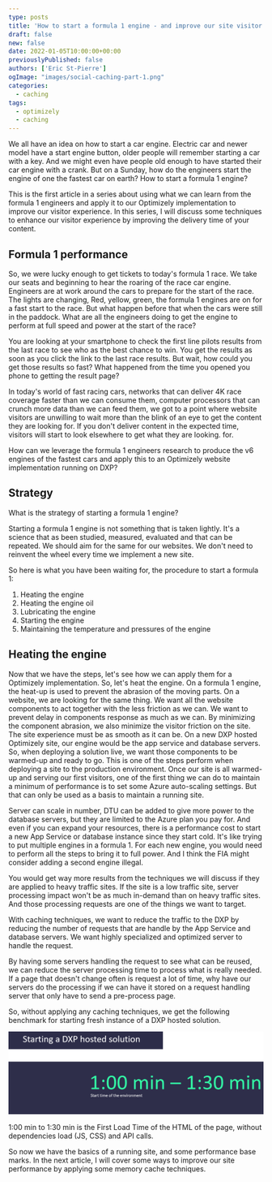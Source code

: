 ```yaml
---
type: posts
title: 'How to start a formula 1 engine - and improve our site visitor experience'
draft: false
new: false
date: 2022-01-05T10:00:00+00:00
previouslyPublished: false
authors: ['Eric St-Pierre']
ogImage: "images/social-caching-part-1.png"
categories:
  - caching
tags:
  - optimizely
  - caching
---
```


We all have an idea on how to start a car engine. Electric car and newer model have a start engine button, older people will remember starting a car with a key. And we might even have people old enough to have started their car engine with a crank. But on a Sunday, how do the engineers start the engine of one the fastest car on earth? How to start a formula 1 engine?

This is the first article in a series about using what we can learn from the formula 1 engineers and apply it to our Optimizely implementation to improve our visitor experience. In this series, I will discuss some techniques to enhance our visitor experience by improving the delivery time of your content.

## Formula 1 performance

So, we were lucky enough to get tickets to today's formula 1 race. We take our seats and beginning to hear the roaring of the race car engine. Engineers are at work around the cars to prepare for the start of the race. The lights are changing, Red, yellow, green, the formula 1 engines are on for a fast start to the race. But what happen before that when the cars were still in the paddock. What are all the engineers doing to get the engine to perform at full speed and power at the start of the race?

You are looking at your smartphone to check the first line pilots results from the last race to see who as the best chance to win. You get the results as soon as you click the link to the last race results. But wait, how could you get those results so fast? What happened from the time you opened you phone to getting the result page?

In today's world of fast racing cars, networks that can deliver 4K race coverage faster than we can consume them, computer processors that can crunch more data than we can feed them, we got to a point where website visitors are unwilling to wait more than the blink of an eye to get the content they are looking for.  If you don't deliver content in the expected time, visitors will start to look elsewhere to get what they are looking. for.

How can we leverage the formula 1 engineers research to produce the v6 engines of the fastest cars and apply this to an Optimizely website implementation running on DXP?

## Strategy

What is the strategy of starting a formula 1 engine?

Starting a formula 1 engine is not something that is taken lightly. It's a science that as been studied, measured, evaluated and that can be repeated. We should aim for the same for our websites. We don't need to reinvent the wheel every time we implement a new site.

So here is what you have been waiting for, the procedure to start a formula 1:

1. Heating the engine
2. Heating the engine oil
3. Lubricating the engine
4. Starting the engine
5. Maintaining the temperature and pressures of the engine

## Heating the engine

Now that we have the steps, let's see how we can apply them for a Optimizely implementation. So, let's heat the engine. On a formula 1 engine, the heat-up is used to prevent the abrasion of the moving parts. On a website, we are looking for the same thing. We want all the website components to act together with the less friction as we can. We want to prevent delay in components response as much as we can. By minimizing the component abrasion, we also minimize the visitor friction on the site. The site experience must be as smooth as it can be. On a new DXP hosted Optimizely site, our engine would be the app service and database servers. So, when deploying a solution live, we want those components to be warmed-up and ready to go. This is one of the steps perform when deploying a site to the production environment. Once our site is all warmed-up and serving our first visitors, one of the first thing we can do to maintain a minimum of performance is to set some Azure auto-scaling settings. But that can only be used as a basis to maintain a running site.

Server can scale in number, DTU can be added to give more power to the database servers, but they are limited to the Azure plan you pay for. And even if you can expand your resources, there is a performance cost to start a new App Service or database instance since they start cold. It's like trying to put multiple engines in a formula 1. For each new engine, you would need to perform all the steps to bring it to full power. And I think the FIA might consider adding a second engine illegal.

You would get way more results from the techniques we will discuss if they are applied to heavy traffic sites. If the site is a low traffic site, server processing impact won't be as much in-demand than on heavy traffic sites. And those processing requests are one of the things we want to target.

With caching techniques, we want to reduce the traffic to the DXP by reducing the number of requests that are handle by the App Service and database servers. We want highly specialized and optimized server to handle the request.

By having some servers handling the request to see what can be reused, we can reduce the server processing time to process what is really needed. If a page that doesn't change often is request a lot of time, why have our servers do the processing if we can have it stored on a request handling server that only have to send a pre-process page.

So, without applying any caching techniques, we get the following benchmark for starting fresh instance of a DXP hosted solution.

![benchmark](images/benchmark.png)

1:00 min to 1:30 min is the First Load Time of the HTML of the page, without dependencies load (JS, CSS) and API calls.

So now we have the basics of a running site, and some performance base marks.  In the next article, I will cover some ways to improve our site performance by applying some memory cache techniques.

